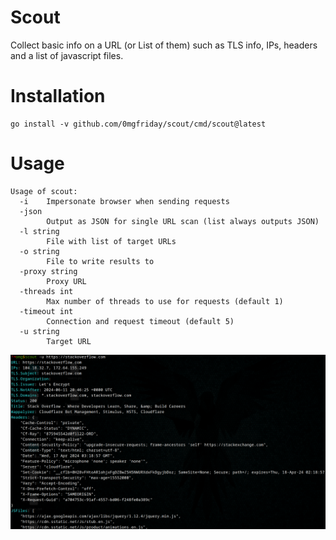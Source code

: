 # Scout
Collect basic info on a URL (or List of them) such as TLS info, IPs, headers and a list of javascript files.

# Installation
```
go install -v github.com/0mgfriday/scout/cmd/scout@latest
```

# Usage
```
Usage of scout:
  -i    Impersonate browser when sending requests
  -json
        Output as JSON for single URL scan (list always outputs JSON)
  -l string
        File with list of target URLs
  -o string
        File to write results to
  -proxy string
        Proxy URL
  -threads int
        Max number of threads to use for requests (default 1)
  -timeout int
        Connection and request timeout (default 5)
  -u string
        Target URL
```

![img](doc/output.png)